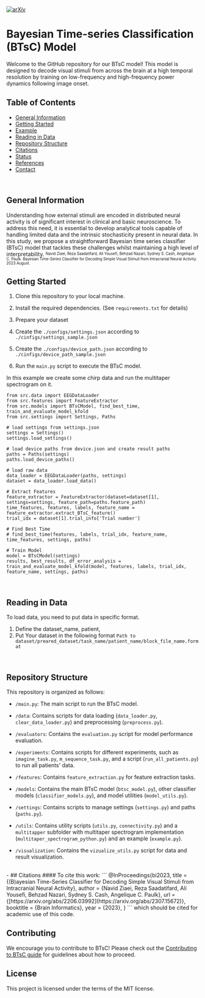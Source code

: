 [![arXiv](https://img.shields.io/badge/arXiv-2206.03992-b31b1b.svg)]([https://arxiv.org/abs/2206.03992](https://arxiv.org/abs/2307.15672))

# Bayesian Time-series Classification (BTsC) Model
Welcome to the GitHub repository for our BTsC model! This model is designed to decode visual stimuli from across the brain at a high temporal resolution by training on low-frequency and high-frequency power dynamics following image onset.
<br/>

## Table of Contents
* [General Information](#general-information)
* [Getting Started](#getting-started)
* [Example](#example)
* [Reading in Data](#reading-in-edf-data)
* [Repository Structure](#repository-structure)
* [Citations](#citations)
* [Status](#status)
* [References](#references)
* [Contact](#contact)
<br/>

## General Information
Understanding how external stimuli are encoded in distributed neural activity is of significant interest in clinical and basic neuroscience. To address this need, it is essential to develop analytical tools capable of handling limited data and the intrinsic stochasticity present in neural data. In this study, we propose a straightforward Bayesian time series classifier (BTsC) model that tackles these challenges whilst maintaining a high level of interpretability.
<sup><sub>Navid Ziaei, Reza Saadatifard, Ali Yousefi, Behzad Nazari, Sydney S. Cash, Angelique C. Paulk. Bayesian Time-Series Classifier for Decoding Simple Visual Stimuli from Intracranial Neural Activity. 2023 August. </sup></sub>
<br/>

## Getting Started

1. Clone this repository to your local machine.

2. Install the required dependencies. (See `requirements.txt` for details)

3. Prepare your dataset

4. Create the `./configs/settings.json` according to `./cinfigs/settings_sample.json`

5. Create the `./configs/device_path.json` according to `./cinfigs/device_path_sample.json`

6. Run the `main.py` script to execute the BTsC model.

In this example we create some chirp data and run the multitaper spectrogram on it.
```
from src.data import EEGDataLoader
from src.features import FeatureExtractor
from src.models import BTsCModel, find_best_time, train_and_evaluate_model_kfold
from src.settings import Settings, Paths

# load settings from settings.json
settings = Settings()
settings.load_settings()

# load device paths from device.json and create result paths
paths = Paths(settings)
paths.load_device_paths()

# load raw data
data_loader = EEGDataLoader(paths, settings)
dataset = data_loader.load_data()

# Extract Features
feature_extractor = FeatureExtractor(dataset=dataset[1], settings=settings, feature_path=paths.feature_path)
time_features, features, labels, feature_name = feature_extractor.extract_BTsC_feature()
trial_idx = dataset[1].trial_info['Trial number']

# Find Best Time
# find_best_time(features, labels, trial_idx, feature_name, time_features, settings, paths)

# Train Model
model = BTsCModel(settings)
results, best_results, df_error_analysis = train_and_evaluate_model_kfold(model, features, labels, trial_idx,                                                                      feature_name, settings, paths)
```
<br/>

## Reading in Data
To load data, you need to put data in specific format. 
1. Define the dataset_name, patient, 
2. Put Your dataset in the following format
`Path to dataset/preared_dataset/task_name/patient_name/block_file_name.format`
<br/>

## Repository Structure
This repository is organized as follows:

- `/main.py`: The main script to run the BTsC model.

- `/data`: Contains scripts for data loading (`data_loader.py`, `clear_data_loader.py`) and preprocessing (`preprocess.py`).

- `/evaluators`: Contains the `evaluation.py` script for model performance evaluation.

- `/experiments`: Contains scripts for different experiments, such as `imagine_task.py`, `m_sequence_task.py`, and a script (`run_all_patients.py`) to run all patients' data.

- `/features`: Contains `feature_extraction.py` for feature extraction tasks.

- `/models`: Contains the main BTsC model (`btsc_model.py`), other classifier models (`classifier_models.py`), and model utilities (`model_utils.py`).

- `/settings`: Contains scripts to manage settings (`settings.py`) and paths (`paths.py`).

- `/utils`: Contains utility scripts (`utils.py`, `connectivity.py`) and a `multitapper` subfolder with multitaper spectrogram implementation (`multitaper_spectrogram_python.py`) and an example (`example.py`). 

- `/visualization`: Contains the `vizualize_utils.py` script for data and result visualization.
<br/>
- 
## Citations
#### To cite this work:
```
@InProceedings{bi2023,
  title = {(B)ayesian Time-Series Classifier for Decoding Simple Visual Stimuli from Intracranial Neural Activity},
  author = {Navid Ziaei, Reza Saadatifard, Ali Yousefi, Behzad Nazari, Sydney S. Cash, Angelique C. Paulk},
  url = {[https://arxiv.org/abs/2206.03992](https://arxiv.org/abs/2307.15672)},
  booktitle = {Brain Informatics},
  year = {2023},
}
```
which should be cited for academic use of this code.  
<br/>

## Contributing

We encourage you to contribute to BTsC! Please check out the [Contributing to BTsC guide](CONTRIBUTING.md) for guidelines about how to proceed.

## License

This project is licensed under the terms of the MIT license.
